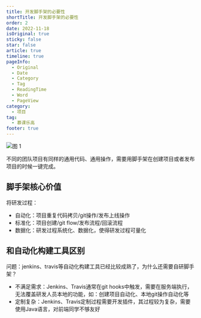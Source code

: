 ```yaml
---
title: 开发脚手架的必要性
shortTitle: 开发脚手架的必要性
order: 2
date: 2022-11-18
isOriginal: true
sticky: false
star: false
article: true
timeline: true
pageInfo:
  - Original
  - Date
  - Category
  - Tag
  - ReadingTime
  - Word
  - PageView
category:
  - 项目
tag:
  - 慕课乐高
footer: true
---
```


![图 1](/img/%E5%BC%80%E5%8F%91%E8%84%9A%E6%89%8B%E6%9E%B6%E7%9A%84%E5%BF%85%E8%A6%81%E6%80%A7-2022-11-18-09-40-16.png)  

不同的团队项目有同样的通用代码、通用操作，需要用脚手架在创建项目或者发布项目的时候一键完成。  

## 脚手架核心价值
将研发过程：  
- 自动化：项目重复代码拷贝/git操作/发布上线操作
- 标准化：项目创建/git flow/发布流程/回滚流程
- 数据化：研发过程系统化、数据化，使得研发过程可量化

## 和自动化构建工具区别
问题：jenkins、travis等自动化构建工具已经比较成熟了，为什么还需要自研脚手架？  
- 不满足需求：Jenkins、Travis通常在git hooks中触发，需要在服务端执行，无法覆盖研发人员本地的功能，如：创建项目自动化、本地git操作自动化等
- 定制复杂：Jenkins、Travis定制过程需要开发插件，其过程较为复杂，需要使用Java语言，对前端同学不够友好

